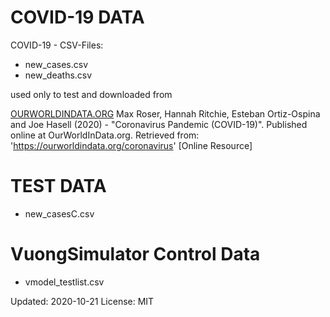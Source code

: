 # COVID-19 DATA
COVID-19 - CSV-Files:
- new_cases.csv
- new_deaths.csv

used only to test and downloaded  from

[OURWORLDINDATA.ORG](https://ourworldindata.org/coronavirus-source-data)
Max Roser, Hannah Ritchie, Esteban Ortiz-Ospina and Joe Hasell (2020) - "Coronavirus Pandemic (COVID-19)". Published online at OurWorldInData.org. Retrieved from: 'https://ourworldindata.org/coronavirus' [Online Resource]

# TEST DATA
- new_casesC.csv
# VuongSimulator Control Data
- vmodel_testlist.csv

Updated: 2020-10-21
License: MIT
